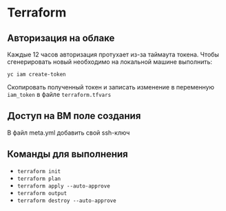 # Terraform

## Авторизация на облаке

Каждые 12 часов авторизация протухает из-за таймаута токена.
Чтобы сгенерировать новый необходимо на локальной машине выполнить:

```
yc iam create-token
```

Скопировать полученный токен и записать изменение в переменную `iam_token` в файле `terraform.tfvars`

## Доступ на ВМ поле создания

В файл meta.yml добавить свой ssh-ключ

## Команды для выполнения

- `terraform init`
- `terraform plan`
- `terraform apply --auto-approve`
- `terraform output`
- `terraform destroy --auto-approve`
